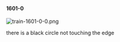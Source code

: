 #### 1601-0
![train-1601-0-0.png](https://github.com/lil-lab/nlvr/raw/master/nlvr/train/images/8/train-1601-0-0.png "train-1601-0-0.png")

there is a black circle not touching the edge